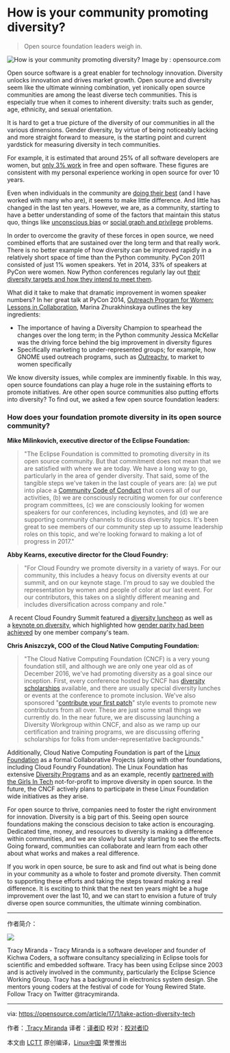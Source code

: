 How is your community promoting diversity?
============================================================

> Open source foundation leaders weigh in.

 ![How is your community promoting diversity?](https://opensource.com/sites/default/files/styles/image-full-size/public/images/life/world_hands_diversity.png?itok=LMT5xbxJ "How is your community promoting diversity?") 
Image by : opensource.com

Open source software is a great enabler for technology innovation. Diversity unlocks innovation and drives market growth. Open source and diversity seem like the ultimate winning combination, yet ironically open source communities are among the least diverse tech communities. This is especially true when it comes to inherent diversity: traits such as gender, age, ethnicity, and sexual orientation.

It is hard to get a true picture of the diversity of our communities in all the various dimensions. Gender diversity, by virtue of being noticeably lacking and more straight forward to measure, is the starting point and current yardstick for measuring diversity in tech communities.

For example, it is estimated that around 25% of all software developers are women, but [only 3% work][5] in free and open software. These figures are consistent with my personal experience working in open source for over 10 years.

Even when individuals in the community are [doing their best][6] (and I have worked with many who are), it seems to make little difference. And little has changed in the last ten years. However, we are, as a community, starting to have a better understanding of some of the factors that maintain this status quo, things like [unconscious bias][7] or [social graph and privilege][8] problems.

In order to overcome the gravity of these forces in open source, we need combined efforts that are sustained over the long term and that really work. There is no better example of how diversity can be improved rapidly in a relatively short space of time than the Python community. PyCon 2011 consisted of just 1% women speakers. Yet in 2014, 33% of speakers at PyCon were women. Now Python conferences regularly lay out [their diversity targets and how they intend to meet them][9].

What did it take to make that dramatic improvement in women speaker numbers? In her great talk at PyCon 2014, [Outreach Program for Women: Lessons in Collaboration][10], Marina Zhurakhinskaya outlines the key ingredients:

*   The importance of having a Diversity Champion to spearhead the changes over the long term; in the Python community Jessica McKellar was the driving force behind the big improvement in diversity figures
*   Specifically marketing to under-represented groups; for example, how GNOME used outreach programs, such as [Outreachy][1], to market to women specifically

We know diversity issues, while complex are imminently fixable. In this way, open source foundations can play a huge role in the sustaining efforts to promote initiatives. Are other open source communities also putting efforts into diversity? To find out, we asked a few open source foundation leaders:

### How does your foundation promote diversity in its open source community?

**Mike Milinkovich, executive director of the Eclipse Foundation:**

> "The Eclipse Foundation is committed to promoting diversity in its open source community. But that commitment does not mean that we are satisfied with where we are today. We have a long way to go, particularly in the area of gender diversity. That said, some of the tangible steps we've taken in the last couple of years are: (a) we put into place a [Community Code of Conduct][2] that covers all of our activities, (b) we are consciously recruiting women for our conference program committees, (c) we are consciously looking for women speakers for our conferences, including keynotes, and (d) we are supporting community channels to discuss diversity topics. It's been great to see members of our community step up to assume leadership roles on this topic, and we're looking forward to making a lot of progress in 2017."

**Abby Kearns, executive director for the Cloud Foundry:**

> "For Cloud Foundry we promote diversity in a variety of ways. For our community, this includes a heavy focus on diversity events at our summit, and on our keynote stage. I'm proud to say we doubled the representation by women and people of color at our last event. For our contributors, this takes on a slightly different meaning and includes diversification across company and role."

 A recent Cloud Foundry Summit featured a [diversity luncheon][11] as well as a [keynote on diversity][12], which highlighted how [gender parity had been achieved][13] by one member company's team.

**Chris Aniszczyk, COO of the Cloud Native Computing Foundation:**

> "The Cloud Native Computing Foundation (CNCF) is a very young foundation still, and although we are only one year old as of December 2016, we've had promoting diversity as a goal since our inception. First, every conference hosted by CNCF has [diversity scholarships][3] available, and there are usually special diversity lunches or events at the conference to promote inclusion. We've also sponsored "[contribute your first patch][4]" style events to promote new contributors from all over. These are just some small things we currently do. In the near future, we are discussing launching a Diversity Workgroup within CNCF, and also as we ramp up our certification and training programs, we are discussing offering scholarships for folks from under-representative backgrounds."

Additionally, Cloud Native Computing Foundation is part of the [Linux Foundation][14] as a formal Collaborative Projects (along with other foundations, including Cloud Foundry Foundation). The Linux Foundation has extensive [Diversity Programs][15] and as an example, recently [partnered with the Girls In Tech][16] not-for-profit to improve diversity in open source. In the future, the CNCF actively plans to participate in these Linux Foundation wide initiatives as they arise.

For open source to thrive, companies need to foster the right environment for innovation. Diversity is a big part of this. Seeing open source foundations making the conscious decision to take action is encouraging. Dedicated time, money, and resources to diversity is making a difference within communities, and we are slowly but surely starting to see the effects. Going forward, communities can collaborate and learn from each other about what works and makes a real difference.

If you work in open source, be sure to ask and find out what is being done in your community as a whole to foster and promote diversity. Then commit to supporting these efforts and taking the steps toward making a real difference. It is exciting to think that the next ten years might be a huge improvement over the last 10, and we can start to envision a future of truly diverse open source communities, the ultimate winning combination.

--------------------------------------------------------------------------------

作者简介：

![](https://opensource.com/sites/default/files/styles/profile_pictures/public/pictures/dsc_0182.jpg?itok=c_u-wggj)

Tracy Miranda - Tracy Miranda is a software developer and founder of Kichwa Coders, a software consultancy specializing in Eclipse tools for scientific and embedded software. Tracy has been using Eclipse since 2003 and is actively involved in the community, particularly the Eclipse Science Working Group. Tracy has a background in electronics system design. She mentors young coders at the festival of code for Young Rewired State. Follow Tracy on Twitter @tracymiranda.

--------------------------------------------------------------------------------


via: https://opensource.com/article/17/1/take-action-diversity-tech

作者：[ Tracy Miranda][a]
译者：[译者ID](https://github.com/译者ID)
校对：[校对者ID](https://github.com/校对者ID)

本文由 [LCTT](https://github.com/LCTT/TranslateProject) 原创编译，[Linux中国](https://linux.cn/) 荣誉推出

[a]:https://opensource.com/users/tracymiranda
[1]:https://www.gnome.org/outreachy/
[2]:https://www.eclipse.org/org/documents/Community_Code_of_Conduct.php
[3]:http://events.linuxfoundation.org/events/cloudnativecon-and-kubecon-north-america/attend/scholarship-opportunities
[4]:http://conferences.oreilly.com/oscon/oscon-tx-2016/public/schedule/detail/53257
[5]:https://www.linux.com/blog/how-bring-more-women-free-and-open-source-software
[6]:https://trishagee.github.io/post/what_can_men_do/
[7]:https://opensource.com/life/16/3/sxsw-diversity-google-org
[8]:https://opensource.com/life/15/8/5-year-plan-improving-diversity-tech
[9]:http://2016.pyconuk.org/diversity-target/
[10]:https://www.youtube.com/watch?v=CA8HN20NnII
[11]:https://www.youtube.com/watch?v=LSRrc5B1an0&list=PLhuMOCWn4P9io8gtd6JSlI9--q7Gw3epW&index=48
[12]:https://www.youtube.com/watch?v=FjF8EK2zQU0&list=PLhuMOCWn4P9io8gtd6JSlI9--q7Gw3epW&index=50
[13]:https://twitter.com/ab415/status/781036893286854656
[14]:https://www.linuxfoundation.org/about/diversity
[15]:https://www.linuxfoundation.org/about/diversity
[16]:https://www.linux.com/blog/linux-foundation-partners-girls-tech-increase-diversity-open-source
